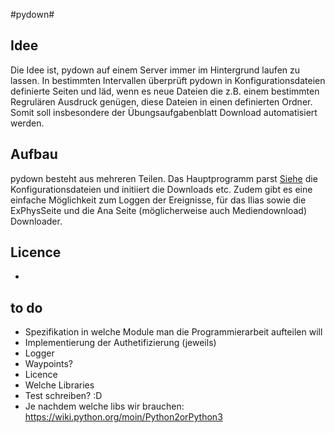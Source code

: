 #pydown#
## Idee ##
Die Idee ist, pydown auf einem Server immer im Hintergrund laufen zu lassen. In bestimmten Intervallen überprüft pydown in Konfigurationsdateien definierte Seiten und läd, wenn es neue Dateien die z.B. einem bestimmten Regrulären Ausdruck genügen, diese Dateien in einen definierten Ordner. 
Somit soll insbesondere der Übungsaufgabenblatt Download automatisiert werden.
## Aufbau ##
pydown besteht aus mehreren Teilen. Das Hauptprogramm parst [Siehe](http://www.duden.de/rechtschreibung/parsen) die Konfigurationsdateien und initiiert die Downloads etc. 
Zudem gibt es eine einfache Möglichkeit zum Loggen der Ereignisse, für das Ilias sowie die ExPhysSeite und die Ana Seite (möglicherweise auch Mediendownload) Downloader. 
## Licence ##
-
## to do ##
* Spezifikation in welche Module man die Programmierarbeit aufteilen will
* Implementierung der Authetifizierung (jeweils)
* Logger
* Waypoints? 
* Licence
* Welche Libraries
* Test schreiben? :D
* Je nachdem welche libs wir brauchen: https://wiki.python.org/moin/Python2orPython3

